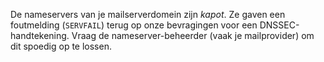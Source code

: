 De nameservers van je mailserverdomein zijn *kapot*. Ze gaven een foutmelding (`SERVFAIL`) terug op onze bevragingen voor een DNSSEC-handtekening. Vraag de nameserver-beheerder (vaak je mailprovider) om dit spoedig op te lossen.
